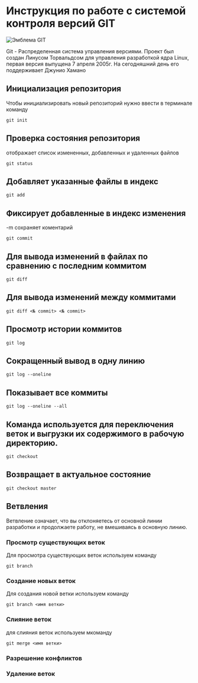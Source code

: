 # **Инструкция по работе с системой контроля версий GIT**

![Эмблема GIT](GIT.JPG)

Git - Распределенная система управления версиями. Проект был создан Линусом Торвальдсом для управления разработкой ядра Linux, первая версия выпущена 7 апреля 2005г. На сегодняшний день его поддерживает Джунио Хамано

## Инициализация репозитория

Чтобы инициализировать новый репозиторий нужно ввести в терминале команду

    git init

## Проверка состояния репозитория
отображает список измененных, добавленных и удаленных файлов 

    git status

## Добавляет указанные файлы в индекс

    git add

## Фиксирует добавленные в индекс изменения
-m сохраняет коментарий

    git commit

## Для вывода изменений в файлах по сравнению с последним коммитом

    git diff

## Для вывода изменений между коммитами

    git diff <№ commit> <№ commit>

## Просмотр истории коммитов

    git log

## Сокращенный вывод в одну линию

    git log --oneline

## Показывает все коммиты

    git log --oneline --all

## Команда  используется для переключения веток и выгрузки их содержимого в рабочую директорию.

    git checkout

## Возвращает в актуальное состояние

    git checkout master

## Ветвления

Ветвление означает, что вы отклоняетесь от основной линии разработки и продолжаете работу, не вмешиваясь в основную линию.

### Просмотр существующих веток
Для просмотра существующих веток используем команду

    git branch

### Создание новых веток
Для создания новой ветки используем команду

    git branch <имя ветки>

### Слияние веток

для слияния веток используем мкоманду

    git merge <имя ветки>

### Разрешение конфликтов

### Удаление веток
